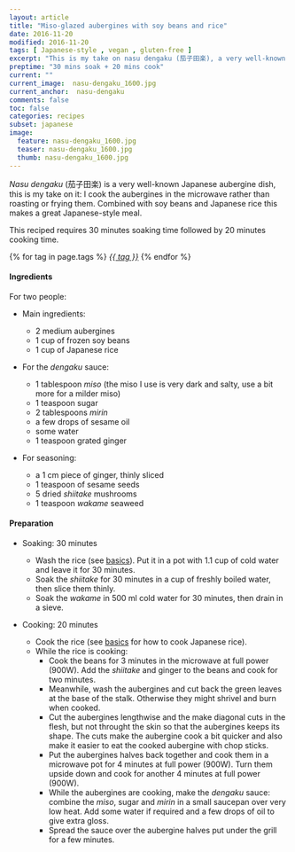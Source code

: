 ```yaml
---
layout: article
title: "Miso-glazed aubergines with soy beans and rice"
date: 2016-11-20
modified: 2016-11-20
tags: [ Japanese-style , vegan , gluten-free ]
excerpt: "This is my take on nasu dengaku (茄子田楽), a very well-known Japanese aubergine dish."
preptime: "30 mins soak + 20 mins cook"
current: ""
current_image:  nasu-dengaku_1600.jpg
current_anchor:  nasu-dengaku
comments: false
toc: false
categories: recipes
subset: japanese
image:
  feature: nasu-dengaku_1600.jpg
  teaser: nasu-dengaku_1600.jpg
  thumb: nasu-dengaku_1600.jpg
---
```


_Nasu dengaku_ (茄子田楽) is a very well-known Japanese aubergine dish, this is my take on it: I cook the aubergines in the microwave rather than roasting or frying them. Combined with soy beans and Japanese rice this makes a great Japanese-style meal.

This reciped requires 30 minutes soaking time followed by 20 minutes cooking time.

{% for tag in page.tags %}&nbsp;<a class="post-tag" href="{{ site.url}}/tags/#{{ tag }}">_{{ tag }}_</a>&nbsp;{% endfor %}

#### Ingredients

For two people:

* Main ingredients:

    - 2 medium aubergines
    - 1 cup of frozen soy beans
    - 1 cup of Japanese rice

* For the _dengaku_ sauce:

    - 1 tablespoon _miso_ (the miso I use is very dark and salty, use a bit more for a milder miso)
    - 1 teaspoon sugar
    - 2 tablespoons _mirin_
    - a few drops of sesame oil
    - some water
    - 1 teaspoon grated ginger

* For seasoning:

    - a 1 cm piece of ginger, thinly sliced
    - 1 teaspoon of sesame seeds
    - 5 dried _shiitake_ mushrooms
    - 1 teaspoon _wakame_ seaweed

#### Preparation

* Soaking: 30 minutes

  - Wash the rice (see <a href="{{ site.url }}/basics">basics</a>). Put it in a pot with 1.1 cup of cold water and leave it for 30 minutes.
  - Soak the _shiitake_ for 30 minutes in a cup of freshly boiled water, then slice them thinly.
  - Soak the _wakame_ in 500 ml cold water for 30 minutes, then drain in a sieve.

* Cooking: 20 minutes  
 
    - Cook the rice (see <a href="{{ site.url }}/basics">basics</a> for how to cook Japanese rice).
    - While the rice is cooking:
        - Cook the beans for 3 minutes in the microwave at full power (900W). Add the _shiitake_ and ginger to the beans and cook for two minutes.
        - Meanwhile, wash the aubergines and cut back the green leaves at the base of the stalk. Otherwise they  might shrivel and burn when cooked.
        - Cut the aubergines lengthwise and the make diagonal cuts in the flesh, but not throught the skin so that the aubergines keeps its shape. The cuts make the aubergine cook a bit quicker and also make it easier to eat the cooked aubergine with chop sticks.
        - Put the aubergines halves back together and cook them  in a microwave pot for 4 minutes at full power (900W). Turn them upside down and cook for another 4 minutes at full power (900W). 
        - While the aubergines are cooking, make the _dengaku_ sauce: combine the _miso_, sugar and _mirin_ in a small saucepan over very low heat. Add some water if required and a few drops of oil to give extra gloss.
        - Spread the sauce over the aubergine halves put under the grill for a few minutes.
